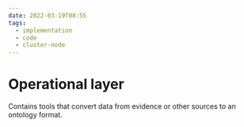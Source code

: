 ```yaml
---
date: 2022-03-19T08:55
tags:
  - implementation
  - code
  - cluster-node
---
```


# Operational layer

Contains tools that convert data from evidence or other sources to an ontology format.
